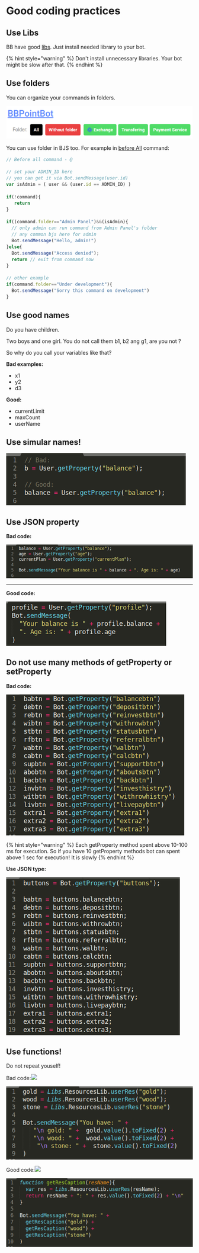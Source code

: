# Good coding practices

## Use Libs

BB have good [libs](broken-reference). Just install needed library to your bot.

{% hint style="warning" %}
Don't install unnecessary libraries. Your bot might be slow after that.
{% endhint %}

## Use folders

You can organize your commands in folders.&#x20;

![](<../.gitbook/assets/image (90) (1) (1).png>)

You can use folder in BJS too. For example in [before All](always-running-commands.md#beforeall-and-afterall-commands) command:

```javascript
// Before all command - @

// set your ADMIN_ID here
// you can get it via Bot.sendMessage(user.id)
var isAdmin = ( user && (user.id == ADMIN_ID) )

if(!command){
   return
}

if((command.folder=="Admin Panel")&&(isAdmin){
  // only admin can run command from Admin Panel's folder
  // any common bjs here for admin
  Bot.sendMessage("Hello, admin!")
}else{
  Bot.sendMessage("Access denied");
  return // exit from command now
}

// other example
if(command.folder=="Under development"){
  Bot.sendMessage("Sorry this command on development")
}
```

## Use good names

Do you have children.

Two boys and one girl. You do not call them b1, b2 ang g1, are you not ?

So why do you call your variables like that?

**Bad examples:**

* x1
* y2
* d3

**Good:**

* currentLimit
* maxCount
* userName

## Use simular names!

![](<../.gitbook/assets/image (58).png>)

## Use JSON property

**Bad code:**

![](<../.gitbook/assets/image (60).png>)

****

**Good code:**

![](<../.gitbook/assets/image (61).png>)

## Do not use many methods of getProperty or setProperty

**Bad code:**

![](<../.gitbook/assets/image (65).png>)

{% hint style="warning" %}
Each getProperty method spent above 10-100 ms for execution. So if you have 10 getProperty methods bot can spent above 1 sec for execution! It is slowly
{% endhint %}

**Use JSON type:**

![](<../.gitbook/assets/image (66).png>)

## Use functions!

Do not repeat youself!

Bad code:![](https://telegra.ph/file/31bc228cf1f6f793ff034.png)

![](<../.gitbook/assets/image (64).png>)



Good code:![](https://telegra.ph/file/aa3021f92fbd73e5c9ede.png)

![](<../.gitbook/assets/image (63).png>)
